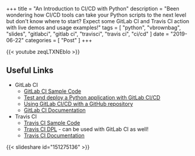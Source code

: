 +++
title = "An Introduction to CI/CD with Python"
description = "Been wondering how CI/CD tools can take your Python scripts to the next level but don't know where to start? Expect some GitLab CI and Travis CI action with live demos and usage examples!"
tags = [
    "python",
    "vbrownbag",
    "slides",
    "gitlabci",
    "gitlab ci",
    "travisci",
    "travis ci",
    "ci/cd"
]
date = "2019-06-22"
categories = [
    "Post"
]
+++

{{< youtube zeqLTXNEbIo >}}

## Useful Links

* GitLab CI
  * [GitLab CI Sample Code](https://gitlab.com/carceneaux/gitlab-ci-python-demo)
  * [Test and deploy a Python application with GitLab CI/CD](https://docs.gitlab.com/ee/ci/examples/test-and-deploy-python-application-to-heroku.html)
  * [Using GitLab CI/CD with a GitHub repository](https://docs.gitlab.com/ee/ci/ci_cd_for_external_repos/github_integration.html)
  * [GitLab CI Documentation](https://docs.gitlab.com/ee/ci/)
* Travis CI
  * [Travis CI Sample Code](https://github.com/carceneaux/travis-ci-python-demo)
  * [Travis CI DPL](https://github.com/travis-ci/dpl) - can be used with GitLab CI as well!
  * [Travis CI Documentation](https://docs.travis-ci.com/)

{{< slideshare id="151275136" >}}
